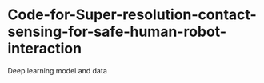 # Code-for-Super-resolution-contact-sensing-for-safe-human-robot-interaction
Deep learning model and data
